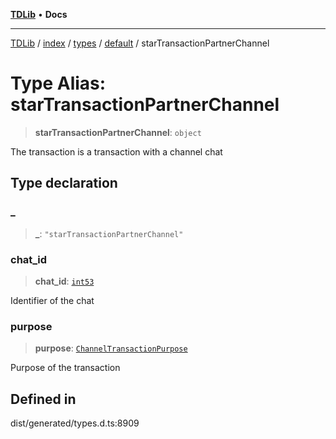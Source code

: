 [**TDLib**](../../../../../../README.md) • **Docs**

***

[TDLib](../../../../../../modules.md) / [index](../../../../../README.md) / [types](../../../README.md) / [default](../README.md) / starTransactionPartnerChannel

# Type Alias: starTransactionPartnerChannel

> **starTransactionPartnerChannel**: `object`

The transaction is a transaction with a channel chat

## Type declaration

### \_

> **\_**: `"starTransactionPartnerChannel"`

### chat\_id

> **chat\_id**: [`int53`](int53.md)

Identifier of the chat

### purpose

> **purpose**: [`ChannelTransactionPurpose`](ChannelTransactionPurpose.md)

Purpose of the transaction

## Defined in

dist/generated/types.d.ts:8909
